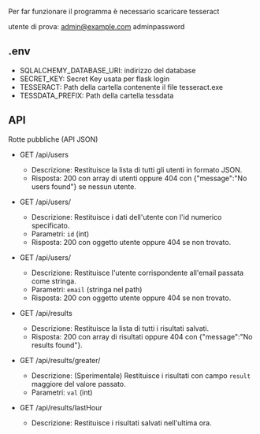 Per far funzionare il programma è necessario scaricare tesseract

utente di prova: admin@example.com adminpassword
## .env
- SQLALCHEMY_DATABASE_URI: indirizzo del database
- SECRET_KEY: Secret Key usata per flask login
- TESSERACT: Path della cartella contenente il file tesseract.exe
- TESSDATA_PREFIX: Path della cartella tessdata
 
## API 

Rotte pubbliche (API JSON)

- GET /api/users
	- Descrizione: Restituisce la lista di tutti gli utenti in formato JSON.
	- Risposta: 200 con array di utenti oppure 404 con {"message":"No users found"} se nessun utente.

- GET /api/users/<id>
	- Descrizione: Restituisce i dati dell'utente con l'id numerico specificato.
	- Parametri: `id` (int)
	- Risposta: 200 con oggetto utente oppure 404 se non trovato.

- GET /api/users/<email>
	- Descrizione: Restituisce l'utente corrispondente all'email passata come stringa.
	- Parametri: `email` (stringa nel path)
	- Risposta: 200 con oggetto utente oppure 404 se non trovato.

- GET /api/results
	- Descrizione: Restituisce la lista di tutti i risultati salvati.
	- Risposta: 200 con array di risultati oppure 404 con {"message":"No results found"}.

- GET /api/results/greater/<val>
	- Descrizione: (Sperimentale) Restituisce i risultati con campo `result` maggiore del valore passato.
	- Parametri: `val` (int)

- GET /api/results/lastHour
	- Descrizione: Restituisce i risultati salvati nell'ultima ora.


